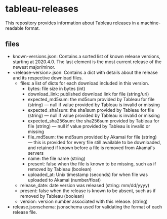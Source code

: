 # tableau-releases
This repository provides information about Tableau releases in a machine-readable format.

## files
- known-versions.json: Contains a sorted list of known release versions, starting at 2020.4.0. The last element is the most current release of the newest major/minor.
- \<release-version\>.json: Contains a dict with details about the release and its respective download files.
  - files: a list of dicts for each download included in this version.
    - bytes: file size in bytes (int)
    - download_link: published download link for file (string/uri)
    - expected_md5sum: the md5sum provided by Tableau for file (string) — null if value provided by Tableau is invalid or missing
    - expected_sha1sum: the sha1sum provided by Tableau for file (string) — null if value provided by Tableau is invalid or missing
    - expected_sha256sum: the sha256sum provided by Tableau for file (string) — null if value provided by Tableau is invalid or missing
    - file_md5sum: the md5sum provided by Akamai for file (string) — this is provided for every file still available to be downloaded, and retained if known before a file is removed from Akamai's servers
    - name: the file name (string)
    - present: false when the file is known to be missing, such as if removed by Tableau (boolean)
    - uploaded_at: Unix timestamp (seconds) for when file was uploaded to Akamai (number/float)
  - release_date: date version was released (string: mm/dd/yyyy)
  - present: false when the release is known to be absent, such as if removed by Tableau (boolean)
  - version: version number associated with this release. (string)
- release.jsonschema: jsonschema used for validating the format of each release file.
